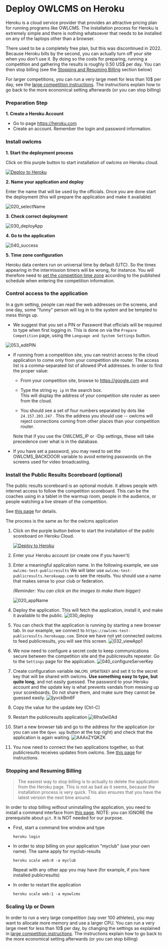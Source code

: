 

# Deploy OWLCMS on Heroku

Heroku is a cloud service provider that provides an attractive pricing plan for running programs like OWLCMS.  The installation process for Heroku is extremely simple and there is nothing whatsoever that needs to be installed on any of the laptops other than a browser.  

There used to be a completely free plan, but this was discontinued in 2022. Because Heroku bills by the second, you can actually turn off your site when you don't use it.  By doing so the costs for preparing, running a competition and gathering the results is roughly 0.50 US$ per day.  You can then stop billing (see the [Stopping and Resuming Billing](#stopping-and-resuming-billing) section below)

For larger competitions, you can run a very large meet for less than 10$ per day, see the [large competition instructions](HerokuLarge).  The instructions explain how to go back to the more economical setting afterwards  (or you can stop billing)

### Preparation Step

**1. Create a Heroku Account**

- Go to page https://heroku.com
- Create an account. Remember the login and password information.

### Install owlcms

**1. Start the deployment process**

Click on this purple button to start installation of owlcms on Heroku cloud.

[![Deploy to Heroku](https://www.herokucdn.com/deploy/button.png)](https://heroku.com/deploy?template=https://github.com/owlcms/owlcms-heroku)

**2. Name your application and deploy**

Enter the name that will be used by the officials.  Once you are done start the deployment (this will prepare the application and make it available)

![020_selectName](img/Heroku/020_selectName.png)

**3. Check correct deployment**

![030_deployApp](img/Heroku/030_deployApp.png)

**4. Go to the application**

![040_success](img/Heroku/040_success.png)

**5. Time zone configuration**

Heroku data centers run on universal time by default (UTC).  So the times appearing in the intermission timers will be wrong, for instance.  You will therefore need to [set the competition time zone](Preparation#time-zone) according to the published schedule when  entering the competition information.

### Control access to the application

In a gym setting, people can read the web addresses on the screens, and one day, some "funny" person will log in to the system and be tempted to mess things up.
- We suggest that you set a PIN or Password that officials will be required to type when first logging in.  This is done on via the `Prepare Competition` page, using the `Language and System Settings` button.

![053_editPIN](img/PublicResults/053_editPIN.png)

- If running from a competition site, you can restrict access to the cloud application to come only from your competition site router. The access list is a comma-separated list of allowed IPv4 addresses.   In order to find the proper value:

  - From your competition site, browse to https://google.com and 
  
  - Type the string  `my ip`  in the search box.  
    This will display the address of your competition site router as seen from the cloud.  
    
  - You should see a set of four numbers separated by dots like `24.157.203.247`  . This the address you should use -- owlcms will reject connections coming from other places than your competition router. 
  
  Note that if you use the OWLCMS_IP or -Dip settings, these will take precedence over what is in the database.
  
- If you have set a password, you may need to set the OWLCMS_BACKDOOR variable to avoid entering passwords on the screens used for video broadcasting.

### Install the Public Results Scoreboard (optional)

The public results scoreboard is an optional module.  It allows people with internet access to follow the competition scoreboard.  This can be the coaches using in a tablet in the warmup room, people in the audience, or people watching a live stream of the competition.

See [this page](PublicResults) for details.

The process is the same as for the owlcms application

1. Click on the purple button below to start the installation of the public scoreboard on Heroku Cloud.

   [![Deploy to Heroku](https://www.herokucdn.com/deploy/button.png)](https://heroku.com/deploy?template=https://github.com/owlcms/publicresults-heroku)

2. Enter your Heroku account (or create one if you haven't)

3. Enter a meaningful application name.  In the following example, we use `owlcms-test-publicresults` We will later use `owlcms-test-publicresults.herokuapp.com`  to see the results.  You should use a name that makes sense to your club or federation.

   *(Reminder: You can click on the images to make them bigger)*

   ![020_appName](img/PublicResults/020_appName.png)

4. Deploy the application. This will fetch the application, install it, and make it available to the public.
   ![030_deploy](img/PublicResults/030_deploy.png)

5. You can check that the application is running by starting a new browser tab. In our example, we connect to `https://owlcms-test-publicresults.herokuapp.com`.  Since we have not yet connected owlcms to feed publicresults, you will see this screen.
   ![032_viewApp1](img/PublicResults/032_viewApp1.png)

6. We now need to configure a secret code to keep communications secure between the competition site and the publicresults repeater.  Go to the `Settings` page for the application.
   ![040_configureServerKey](img/PublicResults/040_configureServerKey.png)
7. Create configuration variable `OWLCMS_UPDATEKEY` and set it to the secret key that will be shared with owlcms.  **Use something easy to type, but quite long**, and not easily guessed.  The  password to your Heroku account and the update key is what prevents vandals from messing up your scoreboards.  Do not share them, and make sure they cannot be guessed easily.
   ![ljyvckBm6F](img/PublicResults/Example/ljyvckBm6F.png)
8. Copy the value for the update key (Ctrl-C)

9. Restart the publicresults application
   ![6Ihs0ei0Ad](img/PublicResults/Example/6Ihs0ei0Ad.png)

10. Start a new browser tab and go to the address for the application (or you can use the `Open app` button at the top right) and check that the application is again waiting.
    ![AAAxZYQKZK](img/PublicResults/Example/AAAxZYQKZK.png)

11. You now need to connect the two applications together, so that publicresults receives updates from owlcms.  See [this page](PublicResults) for instructions.

### Stopping and Resuming Billing

> The easiest way to stop billing is to actually to delete the application from the Heroku page.   This is not as bad as it seems, because the installation process is very quick. This also ensures that you have the latest version the next time around.

In order to stop billing *without* uninstalling the application, you need to install a command interface from [this page](https://devcenter.heroku.com/articles/heroku-cli). NOTE: you can IGNORE the prerequisite about `git`. It is NOT needed for our purpose.

- First, start a command line window and type

  ```
  heroku login
  ```

- In order to stop billing on your application "myclub" (use your own name).  The same apply for myclub-results

  ```
  heroku scale web:0 -a myclub
  ```

  Repeat with any other app you may have (for example, if you have installed publicresults)

- In order to restart the application

  ```
  heroku scale web:1 -a myowlcms
  ```

### Scaling Up or Down

In order to run a very large competition (say over 100 athletes), you may want to allocate more memory and use a larger CPU.  You can run a very large meet for less than 10$ per day, by changing the settings as explained in [large competition instructions](HerokuLarge).  The instructions explain how to go back to the more economical setting afterwards  (or you can stop billing)